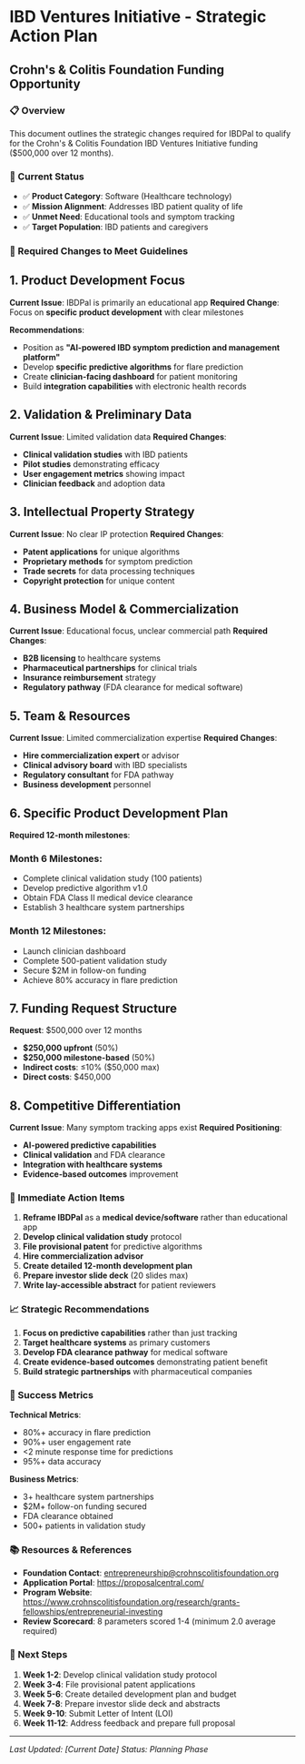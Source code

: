# IBD Ventures Initiative - Strategic Action Plan
## Crohn's & Colitis Foundation Funding Opportunity

### 📋 Overview
This document outlines the strategic changes required for IBDPal to qualify for the Crohn's & Colitis Foundation IBD Ventures Initiative funding ($500,000 over 12 months).

### 🎯 Current Status
- ✅ **Product Category**: Software (Healthcare technology)
- ✅ **Mission Alignment**: Addresses IBD patient quality of life
- ✅ **Unmet Need**: Educational tools and symptom tracking
- ✅ **Target Population**: IBD patients and caregivers

### 🔧 Required Changes to Meet Guidelines

## 1. Product Development Focus

**Current Issue**: IBDPal is primarily an educational app
**Required Change**: Focus on **specific product development** with clear milestones

**Recommendations**:
- Position as **"AI-powered IBD symptom prediction and management platform"**
- Develop **specific predictive algorithms** for flare prediction
- Create **clinician-facing dashboard** for patient monitoring
- Build **integration capabilities** with electronic health records

## 2. Validation & Preliminary Data

**Current Issue**: Limited validation data
**Required Changes**:
- **Clinical validation studies** with IBD patients
- **Pilot studies** demonstrating efficacy
- **User engagement metrics** showing impact
- **Clinician feedback** and adoption data

## 3. Intellectual Property Strategy

**Current Issue**: No clear IP protection
**Required Changes**:
- **Patent applications** for unique algorithms
- **Proprietary methods** for symptom prediction
- **Trade secrets** for data processing techniques
- **Copyright protection** for unique content

## 4. Business Model & Commercialization

**Current Issue**: Educational focus, unclear commercial path
**Required Changes**:
- **B2B licensing** to healthcare systems
- **Pharmaceutical partnerships** for clinical trials
- **Insurance reimbursement** strategy
- **Regulatory pathway** (FDA clearance for medical software)

## 5. Team & Resources

**Current Issue**: Limited commercialization expertise
**Required Changes**:
- **Hire commercialization expert** or advisor
- **Clinical advisory board** with IBD specialists
- **Regulatory consultant** for FDA pathway
- **Business development** personnel

## 6. Specific Product Development Plan

**Required 12-month milestones**:

### Month 6 Milestones:
- Complete clinical validation study (100 patients)
- Develop predictive algorithm v1.0
- Obtain FDA Class II medical device clearance
- Establish 3 healthcare system partnerships

### Month 12 Milestones:
- Launch clinician dashboard
- Complete 500-patient validation study
- Secure $2M in follow-on funding
- Achieve 80% accuracy in flare prediction

## 7. Funding Request Structure

**Request**: $500,000 over 12 months
- **$250,000 upfront** (50%)
- **$250,000 milestone-based** (50%)
- **Indirect costs**: ≤10% ($50,000 max)
- **Direct costs**: $450,000

## 8. Competitive Differentiation

**Current Issue**: Many symptom tracking apps exist
**Required Positioning**:
- **AI-powered predictive capabilities**
- **Clinical validation** and FDA clearance
- **Integration with healthcare systems**
- **Evidence-based outcomes** improvement

### 🚀 Immediate Action Items

1. **Reframe IBDPal** as a **medical device/software** rather than educational app
2. **Develop clinical validation study** protocol
3. **File provisional patent** for predictive algorithms
4. **Hire commercialization advisor**
5. **Create detailed 12-month development plan**
6. **Prepare investor slide deck** (20 slides max)
7. **Write lay-accessible abstract** for patient reviewers

### 📈 Strategic Recommendations

1. **Focus on predictive capabilities** rather than just tracking
2. **Target healthcare systems** as primary customers
3. **Develop FDA clearance pathway** for medical software
4. **Create evidence-based outcomes** demonstrating patient benefit
5. **Build strategic partnerships** with pharmaceutical companies

### 🎯 Success Metrics

**Technical Metrics**:
- 80%+ accuracy in flare prediction
- 90%+ user engagement rate
- <2 minute response time for predictions
- 95%+ data accuracy

**Business Metrics**:
- 3+ healthcare system partnerships
- $2M+ follow-on funding secured
- FDA clearance obtained
- 500+ patients in validation study

### 📚 Resources & References

- **Foundation Contact**: entrepreneurship@crohnscolitisfoundation.org
- **Application Portal**: https://proposalcentral.com/
- **Program Website**: https://www.crohnscolitisfoundation.org/research/grants-fellowships/entrepreneurial-investing
- **Review Scorecard**: 8 parameters scored 1-4 (minimum 2.0 average required)

### 🔄 Next Steps

1. **Week 1-2**: Develop clinical validation study protocol
2. **Week 3-4**: File provisional patent applications
3. **Week 5-6**: Create detailed development plan and budget
4. **Week 7-8**: Prepare investor slide deck and abstracts
5. **Week 9-10**: Submit Letter of Intent (LOI)
6. **Week 11-12**: Address feedback and prepare full proposal

---
*Last Updated: [Current Date]*
*Status: Planning Phase* 